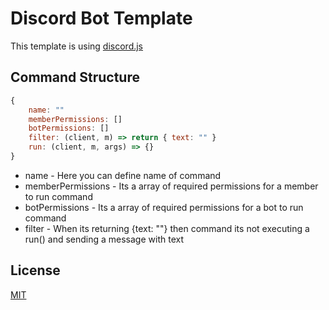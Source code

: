 # Discord Bot Template
This template is using [discord.js](https://discord.js.org/#/docs/discord.js/v13/general/welcome)

## Command Structure

```js
{
    name: ""
    memberPermissions: []
    botPermissions: []
    filter: (client, m) => return { text: "" }
    run: (client, m, args) => {}
}
```
- name - Here you can define name of command
- memberPermissions - Its a array of required permissions for a member to run command
- botPermissions - Its a array of required permissions for a bot to run command
- filter - When its returning {text: ""} then command its not executing a run() and sending a message with text

## License
[MIT](https://choosealicense.com/licenses/mit/)

